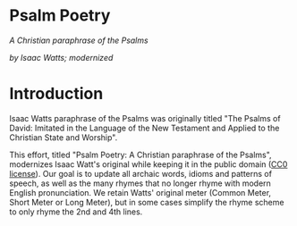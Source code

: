 # Psalm Poetry

*A Christian paraphrase of the Psalms*

*by Isaac Watts; modernized*

# Introduction

Isaac Watts paraphrase of the Psalms was originally titled "The Psalms of David: Imitated in the Language of the New Testament and Applied to the Christian State and Worship".

This effort, titled "Psalm Poetry: A Christian paraphrase of the Psalms", modernizes Isaac Watt's original while keeping it in the public domain ([CC0 license](LICENSE)). Our goal is to update all archaic words, idioms and patterns of speech, as well as the many rhymes that no longer rhyme with modern English pronunciation. We retain Watts' original meter (Common Meter, Short Meter or Long Meter), but in some cases simplify the rhyme scheme to only rhyme the 2nd and 4th lines.
